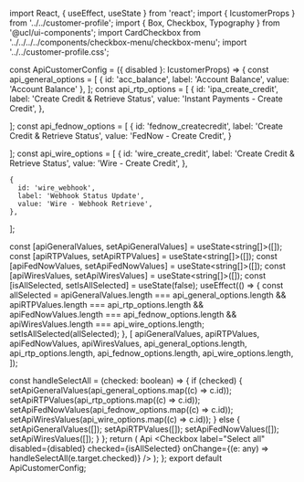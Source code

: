 import React, { useEffect, useState } from 'react';
import { IcustomerProps } from '../../customer-profile';
import { Box, Checkbox, Typography } from '@ucl/ui-components';
import CardCheckbox from '../../../../components/checkbox-menu/checkbox-menu';
import '../../customer-profile.css';

const ApiCustomerConfig = ({ disabled }: IcustomerProps) => {
  const api_general_options = [
    { id: 'acc_balance', label: 'Account Balance', value: 'Account Balance' },
  ];
  const api_rtp_options = [
    {
      id: 'ipa_create_credit',
      label: 'Create Credit & Retrieve Status',
      value: 'Instant Payments - Create Credit',
    },
   
  ];
  const api_fednow_options = [
    {
      id: 'fednow_createcredit',
      label: 'Create Credit & Retrieve Status',
      value: 'FedNow - Create Credit',
    }
   
  ];
  const api_wire_options = [
    {
      id: 'wire_create_credit',
      label: 'Create Credit  & Retrieve Status',
      value: 'Wire - Create Credit',
    },
   
    {
      id: 'wire_webhook',
      label: 'Webhook Status Update',
      value: 'Wire - Webhook Retrieve',
    },
  ];

  const [apiGeneralValues, setApiGeneralValues] = useState<string[]>([]);
  const [apiRTPValues, setApiRTPValues] = useState<string[]>([]);
  const [apiFedNowValues, setApiFedNowValues] = useState<string[]>([]);
  const [apiWiresValues, setApiWiresValues] = useState<string[]>([]);
  const [isAllSelected, setIsAllSelected] = useState<boolean>(false);
  useEffect(() => {
    const allSelected =
      apiGeneralValues.length === api_general_options.length &&
      apiRTPValues.length === api_rtp_options.length &&
      apiFedNowValues.length === api_fednow_options.length &&
      apiWiresValues.length === api_wire_options.length;
    setIsAllSelected(allSelected);
  }, [
    apiGeneralValues,
    apiRTPValues,
    apiFedNowValues,
    apiWiresValues,
    api_general_options.length,
    api_rtp_options.length,
    api_fednow_options.length,
    api_wire_options.length,
  ]);

  const handleSelectAll = (checked: boolean) => {
    if (checked) {
      setApiGeneralValues(api_general_options.map((c) => c.id));
      setApiRTPValues(api_rtp_options.map((c) => c.id));
      setApiFedNowValues(api_fednow_options.map((c) => c.id));
      setApiWiresValues(api_wire_options.map((c) => c.id));
    } else {
      setApiGeneralValues([]);
      setApiRTPValues([]);
      setApiFedNowValues([]);
      setApiWiresValues([]);
    }
  };
  return (
    <Box className="section">
      <Box className="group-head">
        <Typography variant="h3" className="main-header" fontStyle="italic">
          Api
        </Typography>
        <Checkbox
          label="Select all"
          disabled={disabled}
          checked={isAllSelected}
          onChange={(e: any) => handleSelectAll(e.target.checked)}
        />
      </Box>
      <Box className="checkbox-container sub-section">
        <CardCheckbox
          title="General"
          checkboxes={api_general_options}
          disabled={disabled}
          selectedValues={apiGeneralValues}
          onChange={setApiGeneralValues}
        />
        <CardCheckbox
          title="US RTP"
          checkboxes={api_rtp_options}
          disabled={disabled}
          selectedValues={apiRTPValues}
          onChange={setApiRTPValues}
        />
        <CardCheckbox
          title="FedNow"
          disabled={disabled}
          checkboxes={api_fednow_options}
          selectedValues={apiFedNowValues}
          onChange={setApiFedNowValues}
        />
        <CardCheckbox
          title="Wire"
          disabled={disabled}
          checkboxes={api_wire_options}
          selectedValues={apiWiresValues}
          onChange={setApiWiresValues}
        />
      </Box>
    </Box>
  );
};
export default ApiCustomerConfig;
